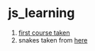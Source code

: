 # js_learning
1. [first course taken](https://www.coursera.org/learn/programming-with-javascript)
2. snakes taken from [here](https://github.com/guckstift/shortest-js-snake)